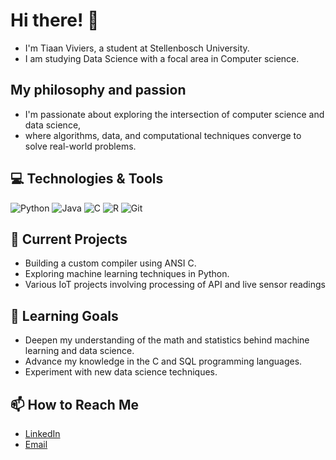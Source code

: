 # Hi there! 👋
- I'm Tiaan Viviers, a student at Stellenbosch University.
- I am studying Data Science with a focal area in Computer science.

## My philosophy and passion
- I'm passionate about exploring the intersection of computer science and data science,
-  where algorithms, data, and computational techniques converge to solve real-world problems.

## 💻 Technologies & Tools

![Python](https://img.shields.io/badge/-Python-333?style=flat&logo=python)
![Java](https://img.shields.io/badge/-Java-333?style=flat&logo=java)
![C](https://img.shields.io/badge/-C-333?style=flat&logo=c)
![R](https://img.shields.io/badge/-R-333?style=flat&logo=r)
![Git](https://img.shields.io/badge/-Git-333?style=flat&logo=git)

## 🌱 Current Projects

- Building a custom compiler using ANSI C.
- Exploring machine learning techniques in Python.
- Various IoT projects involving processing of API and live sensor readings

## 🚀 Learning Goals

- Deepen my understanding of the math and statistics behind machine learning and data science.
- Advance my knowledge in the C and SQL programming languages.
- Experiment with new data science techniques.

## 📫 How to Reach Me

- [LinkedIn](https://www.linkedin.com/in/tiaan-viviers-375770240)
- [Email](mailto:tiaanviv@gmail.com)

